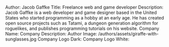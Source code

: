 Author: Jacob Gaffke
Title: Freelance web and game developer
Description: Jacob Gaffke is a web developer and game designer based in the United States who started programming as a hobby at an early age. He has created open source projects such as Tatami, a dungeon generation algorithm for roguelikes, and publishes programming tutorials on his website.
Company Name:
Company Description:
Author Image: /authors/assets/giraffe-with-sunglasses.jpg
Company Logo Dark:
Company Logo White:
